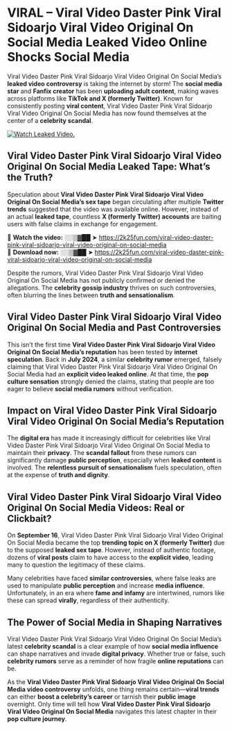 # VIRAL – Viral Video Daster Pink Viral Sidoarjo Viral Video Original On Social Media Leaked Video Online Shocks Social Media 

Viral Video Daster Pink Viral Sidoarjo Viral Video Original On Social Media’s **leaked video controversy** is taking the internet by storm! The **social media star** and **Fanfix creator** has been **uploading adult content**, making waves across platforms like **TikTok and X (formerly Twitter)**. Known for consistently posting **viral content**, Viral Video Daster Pink Viral Sidoarjo Viral Video Original On Social Media has now found themselves at the center of a **celebrity scandal**.  

[![Watch Leaked Video.](https://miro.medium.com/v2/resize:fit:828/format:webp/1*cilzJN44JGOrTw9NJCrNHA.gif "Watch Leaked Video")](https://2k25fun.com/viral-video-daster-pink-viral-sidoarjo-viral-video-original-on-social-media)

## **Viral Video Daster Pink Viral Sidoarjo Viral Video Original On Social Media Leaked Tape: What’s the Truth?**  
Speculation about **Viral Video Daster Pink Viral Sidoarjo Viral Video Original On Social Media’s sex tape** began circulating after multiple **Twitter trends** suggested that the video was available online. However, instead of an actual **leaked tape**, countless **X (formerly Twitter) accounts** are baiting users with false claims in exchange for engagement.  

🔹 **Watch the video:** ░░▒▓██ ➤ https://2k25fun.com/viral-video-daster-pink-viral-sidoarjo-viral-video-original-on-social-media  
🔹 **Download now:** ░░▒▓██ ➤ https://2k25fun.com/viral-video-daster-pink-viral-sidoarjo-viral-video-original-on-social-media  

Despite the rumors, Viral Video Daster Pink Viral Sidoarjo Viral Video Original On Social Media has not publicly confirmed or denied the allegations. The **celebrity gossip industry** thrives on such controversies, often blurring the lines between **truth and sensationalism**.  

## **Viral Video Daster Pink Viral Sidoarjo Viral Video Original On Social Media and Past Controversies**  
This isn’t the first time **Viral Video Daster Pink Viral Sidoarjo Viral Video Original On Social Media’s reputation** has been tested by **internet speculation**. Back in **July 2024**, a similar **celebrity rumor** emerged, falsely claiming that Viral Video Daster Pink Viral Sidoarjo Viral Video Original On Social Media had an **explicit video leaked online**. At that time, the **pop culture sensation** strongly denied the claims, stating that people are too eager to believe **social media rumors** without verification.  

## **Impact on Viral Video Daster Pink Viral Sidoarjo Viral Video Original On Social Media’s Reputation**  
The **digital era** has made it increasingly difficult for celebrities like Viral Video Daster Pink Viral Sidoarjo Viral Video Original On Social Media to maintain their **privacy**. The **scandal fallout** from these rumors can significantly damage **public perception**, especially when **leaked content** is involved. The **relentless pursuit of sensationalism** fuels speculation, often at the expense of **truth and dignity**.  

## **Viral Video Daster Pink Viral Sidoarjo Viral Video Original On Social Media Videos: Real or Clickbait?**  
On **September 16**, Viral Video Daster Pink Viral Sidoarjo Viral Video Original On Social Media became the top **trending topic on X (formerly Twitter)** due to the supposed **leaked sex tape**. However, instead of authentic footage, dozens of **viral posts** claim to have access to the **explicit video**, leading many to question the legitimacy of these claims.  

Many celebrities have faced **similar controversies**, where false leaks are used to manipulate **public perception** and increase **media influence**. Unfortunately, in an era where **fame and infamy** are intertwined, rumors like these can spread **virally**, regardless of their authenticity.  

## **The Power of Social Media in Shaping Narratives**  
Viral Video Daster Pink Viral Sidoarjo Viral Video Original On Social Media’s latest **celebrity scandal** is a clear example of how **social media influence** can shape narratives and invade **digital privacy**. Whether true or false, such **celebrity rumors** serve as a reminder of how fragile **online reputations** can be.  

As the **Viral Video Daster Pink Viral Sidoarjo Viral Video Original On Social Media video controversy** unfolds, one thing remains certain—**viral trends** can either **boost a celebrity’s career** or tarnish their **public image** overnight. Only time will tell how **Viral Video Daster Pink Viral Sidoarjo Viral Video Original On Social Media** navigates this latest chapter in their **pop culture journey**. 